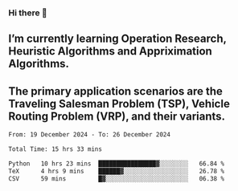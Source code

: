 ### Hi there 👋
## I’m currently learning Operation Research, Heuristic Algorithms and Appriximation Algorithms.
## The primary application scenarios are the Traveling Salesman Problem (TSP), Vehicle Routing Problem (VRP), and their variants.
<!--START_SECTION:waka-->

```txt
From: 19 December 2024 - To: 26 December 2024

Total Time: 15 hrs 33 mins

Python   10 hrs 23 mins  ████████████████▓░░░░░░░░   66.84 %
TeX      4 hrs 9 mins    ██████▓░░░░░░░░░░░░░░░░░░   26.78 %
CSV      59 mins         █▓░░░░░░░░░░░░░░░░░░░░░░░   06.38 %
```

<!--END_SECTION:waka-->
<!--
**Bookervsky/Bookervsky** is a ✨ _special_ ✨ repository because its `README.md` (this file) appears on your GitHub profile.

Here are some ideas to get you started:

- 🔭 I’m currently working on ...
- 🌱 I’m currently learning ...
- 👯 I’m looking to collaborate on ...
- 🤔 I’m looking for help with ...
- 💬 Ask me about ...
- 📫 How to reach me: ...
- 😄 Pronouns: ...
- ⚡ Fun fact: ...
-->
